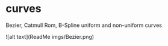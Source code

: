 # curves
Bezier, Catmull Rom, B-Spline uniform and non-uniform curves


![alt text](ReadMe imgs/Bezier.png)
